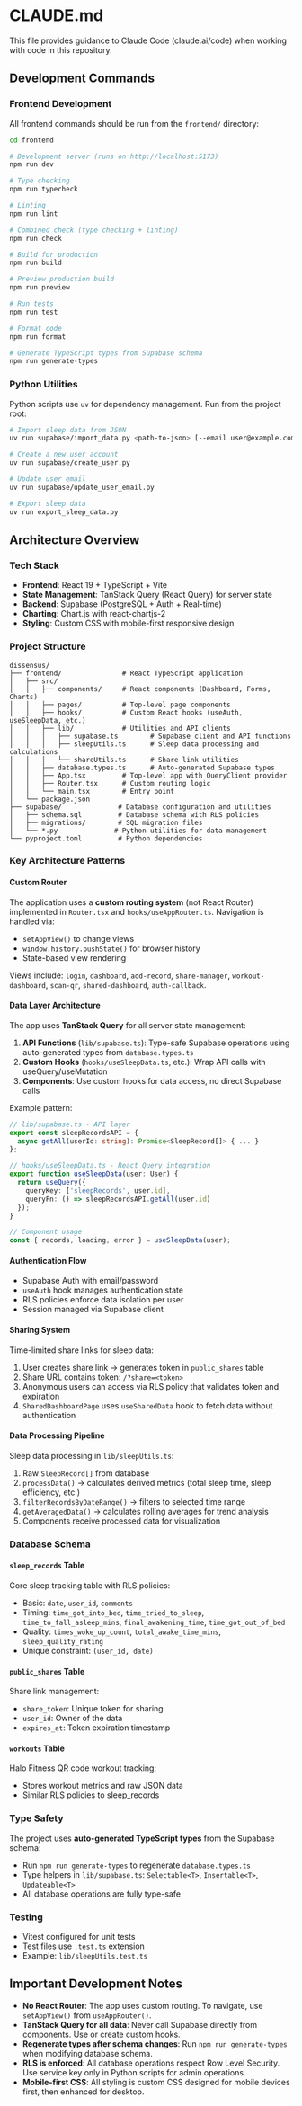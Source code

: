 # CLAUDE.md

This file provides guidance to Claude Code (claude.ai/code) when working with code in this repository.

## Development Commands

### Frontend Development
All frontend commands should be run from the `frontend/` directory:

```bash
cd frontend

# Development server (runs on http://localhost:5173)
npm run dev

# Type checking
npm run typecheck

# Linting
npm run lint

# Combined check (type checking + linting)
npm run check

# Build for production
npm run build

# Preview production build
npm run preview

# Run tests
npm run test

# Format code
npm run format

# Generate TypeScript types from Supabase schema
npm run generate-types
```

### Python Utilities
Python scripts use `uv` for dependency management. Run from the project root:

```bash
# Import sleep data from JSON
uv run supabase/import_data.py <path-to-json> [--email user@example.com] [--batch-size 50]

# Create a new user account
uv run supabase/create_user.py

# Update user email
uv run supabase/update_user_email.py

# Export sleep data
uv run export_sleep_data.py
```

## Architecture Overview

### Tech Stack
- **Frontend**: React 19 + TypeScript + Vite
- **State Management**: TanStack Query (React Query) for server state
- **Backend**: Supabase (PostgreSQL + Auth + Real-time)
- **Charting**: Chart.js with react-chartjs-2
- **Styling**: Custom CSS with mobile-first responsive design

### Project Structure

```
dissensus/
├── frontend/               # React TypeScript application
│   ├── src/
│   │   ├── components/     # React components (Dashboard, Forms, Charts)
│   │   ├── pages/          # Top-level page components
│   │   ├── hooks/          # Custom React hooks (useAuth, useSleepData, etc.)
│   │   ├── lib/            # Utilities and API clients
│   │   │   ├── supabase.ts        # Supabase client and API functions
│   │   │   ├── sleepUtils.ts      # Sleep data processing and calculations
│   │   │   └── shareUtils.ts      # Share link utilities
│   │   ├── database.types.ts      # Auto-generated Supabase types
│   │   ├── App.tsx         # Top-level app with QueryClient provider
│   │   ├── Router.tsx      # Custom routing logic
│   │   └── main.tsx        # Entry point
│   └── package.json
├── supabase/              # Database configuration and utilities
│   ├── schema.sql         # Database schema with RLS policies
│   ├── migrations/        # SQL migration files
│   └── *.py              # Python utilities for data management
└── pyproject.toml         # Python dependencies
```

### Key Architecture Patterns

#### Custom Router
The application uses a **custom routing system** (not React Router) implemented in `Router.tsx` and `hooks/useAppRouter.ts`. Navigation is handled via:
- `setAppView()` to change views
- `window.history.pushState()` for browser history
- State-based view rendering

Views include: `login`, `dashboard`, `add-record`, `share-manager`, `workout-dashboard`, `scan-qr`, `shared-dashboard`, `auth-callback`.

#### Data Layer Architecture
The app uses **TanStack Query** for all server state management:
1. **API Functions** (`lib/supabase.ts`): Type-safe Supabase operations using auto-generated types from `database.types.ts`
2. **Custom Hooks** (`hooks/useSleepData.ts`, etc.): Wrap API calls with useQuery/useMutation
3. **Components**: Use custom hooks for data access, no direct Supabase calls

Example pattern:
```typescript
// lib/supabase.ts - API layer
export const sleepRecordsAPI = {
  async getAll(userId: string): Promise<SleepRecord[]> { ... }
};

// hooks/useSleepData.ts - React Query integration
export function useSleepData(user: User) {
  return useQuery({
    queryKey: ['sleepRecords', user.id],
    queryFn: () => sleepRecordsAPI.getAll(user.id)
  });
}

// Component usage
const { records, loading, error } = useSleepData(user);
```

#### Authentication Flow
- Supabase Auth with email/password
- `useAuth` hook manages authentication state
- RLS policies enforce data isolation per user
- Session managed via Supabase client

#### Sharing System
Time-limited share links for sleep data:
1. User creates share link → generates token in `public_shares` table
2. Share URL contains token: `/?share=<token>`
3. Anonymous users can access via RLS policy that validates token and expiration
4. `SharedDashboardPage` uses `useSharedData` hook to fetch data without authentication

#### Data Processing Pipeline
Sleep data processing in `lib/sleepUtils.ts`:
1. Raw `SleepRecord[]` from database
2. `processData()` → calculates derived metrics (total sleep time, sleep efficiency, etc.)
3. `filterRecordsByDateRange()` → filters to selected time range
4. `getAveragedData()` → calculates rolling averages for trend analysis
5. Components receive processed data for visualization

### Database Schema

#### `sleep_records` Table
Core sleep tracking table with RLS policies:
- Basic: `date`, `user_id`, `comments`
- Timing: `time_got_into_bed`, `time_tried_to_sleep`, `time_to_fall_asleep_mins`, `final_awakening_time`, `time_got_out_of_bed`
- Quality: `times_woke_up_count`, `total_awake_time_mins`, `sleep_quality_rating`
- Unique constraint: `(user_id, date)`

#### `public_shares` Table
Share link management:
- `share_token`: Unique token for sharing
- `user_id`: Owner of the data
- `expires_at`: Token expiration timestamp

#### `workouts` Table
Halo Fitness QR code workout tracking:
- Stores workout metrics and raw JSON data
- Similar RLS policies to sleep_records

### Type Safety
The project uses **auto-generated TypeScript types** from the Supabase schema:
- Run `npm run generate-types` to regenerate `database.types.ts`
- Type helpers in `lib/supabase.ts`: `Selectable<T>`, `Insertable<T>`, `Updateable<T>`
- All database operations are fully type-safe

### Testing
- Vitest configured for unit tests
- Test files use `.test.ts` extension
- Example: `lib/sleepUtils.test.ts`

## Important Development Notes

- **No React Router**: The app uses custom routing. To navigate, use `setAppView()` from `useAppRouter()`.
- **TanStack Query for all data**: Never call Supabase directly from components. Use or create custom hooks.
- **Regenerate types after schema changes**: Run `npm run generate-types` when modifying database schema.
- **RLS is enforced**: All database operations respect Row Level Security. Use service key only in Python scripts for admin operations.
- **Mobile-first CSS**: All styling is custom CSS designed for mobile devices first, then enhanced for desktop.

